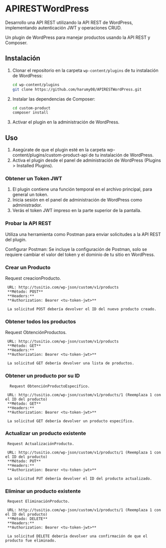 # APIRESTWordPress
Desarrollo una API REST utilizando la API REST de WordPress, implementando autenticación JWT y operaciones CRUD.

Un plugin de WordPress para manejar productos usando la API REST y Composer.

## Instalación

1. Clonar el repositorio en la carpeta `wp-content/plugins` de tu instalación de WordPress:

    ```sh
    cd wp-content/plugins
    git clone https://github.com/harumy08/APIRESTWordPress.git
    ```
2. Instalar las dependencias de Composer:

    ```sh
    cd custom-product
    composer install
    ```
3. Activar el plugin en la administración de WordPress.

## Uso

1. Asegúrate de que el plugin esté en la carpeta wp-content/plugins/custom-product-api de tu instalación de WordPress.
2. Activa el plugin desde el panel de administración de WordPress (Plugins > Installed Plugins).

### Obtener un Token JWT

1. El plugin contiene una función temporal en el archivo principal, para general un token.
2. Inicia sesión en el panel de administración de WordPress como administrador.
3. Verás el token JWT impreso en la parte superior de la pantalla.

###  Probar la API REST
Utiliza una herramienta como Postman para enviar solicitudes a la API REST del plugin.

Configurar Postman: Se incluye la configuración de Postman, solo se requiere cambiar el valor del token y el dominio de tu sitio en WordPress.

### Crear un Producto

   Request creacionProducto.

     URL: http://tusitio.com/wp-json/custom/v1/products
     **Método: POST**
     **Headers:**
     **Authorization: Bearer <tu-token-jwt>**

     La solicitud POST debería devolver el ID del nuevo producto creado.
   
  ### Obtener todos los productos

   Request ObtenciónProductos.

     URL: http://tusitio.com/wp-json/custom/v1/products
     **Método: GET**
     **Headers:**
     **Authorization: Bearer <tu-token-jwt>**

     La solicitud GET debería devolver una lista de productos.

  ### Obtener un producto por su ID

      Request ObtenciónProductoEspecífico.

     URL: http://tusitio.com/wp-json/custom/v1/products/1 (Reemplaza 1 con el ID del producto)
     **Método: GET**
     **Headers:**
     **Authorization: Bearer <tu-token-jwt>**

     La solicitud GET debería devolver un producto específico.

  ### Actualizar un producto existente

     Request ActualizaciónProducto.

     URL: http://tusitio.com/wp-json/custom/v1/products/1 (Reemplaza 1 con el ID del producto)
     **Método: PUT**
     **Headers:**
     **Authorization: Bearer <tu-token-jwt>**

     La solicitud PUT debería devolver el ID del producto actualizado.
     
### Eliminar un producto existente

     Request EliminaciónProducto.

     URL: http://tusitio.com/wp-json/custom/v1/products/1 (Reemplaza 1 con el ID del producto)
     **Método: DELETE**
     **Headers:**
     **Authorization: Bearer <tu-token-jwt>**

     La solicitud DELETE debería devolver una confirmación de que el producto fue eliminado.

